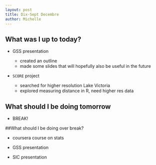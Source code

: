 ```yaml
---
layout: post
title: Dix-Sept Decembre
author: Michelle
---
```


## What was I up to today?

* GSS presentation
  + created an outline
  + made some slides that will hopefully also be useful in the future
  
* `SCORE` project
  + searched for higher resolution Lake Victoria
  + explored measuring distance in R, need higher res data

## What should I be doing tomorrow

* BREAK!

##What should I be doing over break?

* coursera course on stats

* GSS presentation

* SIC presentation

<i class="fa fa-code" style="color:pink"> </i>




